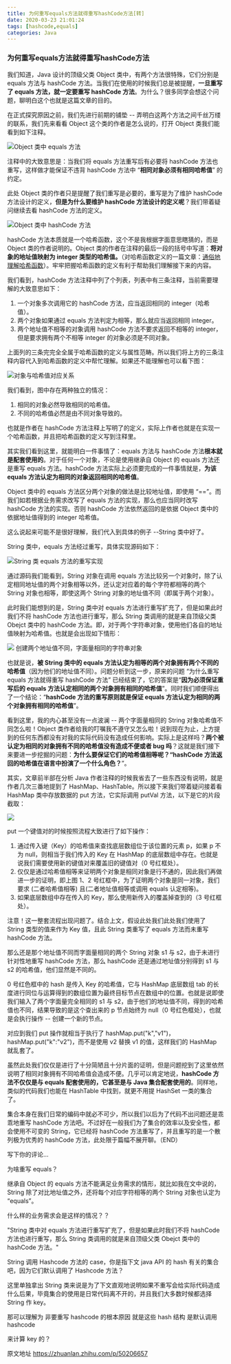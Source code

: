 ```yaml
---
title: 为何重写equals方法就得重写hashCode方法[转]
date: 2020-03-23 21:01:24
tags: [hashcode,equals]
categories: Java
---
```

### 为何重写equals方法就得重写hashCode方法
<!--more-->
我们知道，Java 设计的顶级父类 Object 类中，有两个方法很特殊，它们分别是 equals 方法与 hashCode 方法。当我们在使用的时候我们总是被提醒，**一旦重写了 equals 方法，就一定要重写 hashCode 方法**。为什么？很多同学会想这个问题，聊明白这个也就是这篇文章的目的。

在正式探究原因之前，我们先进行前期的铺垫 -- 弄明白这两个方法之间千丝万缕的联系，我们先来看看 Object 这个类的作者是怎么说的，打开 Object 类我们能看到如下注释。

![](为何重写equals方法就得重写hashCode方法/2.jpg)Object 类中 equals 方法

注释中的大致意思是：当我们将 equals 方法重写后有必要将 hashCode 方法也重写，这样做才能保证不违背 hashCode 方法中 “**相同对象必须有相同哈希值**” 的约定。

此处 Object 类的作者只是提醒了我们重写是必要的，重写是为了维护 hashCode 方法设计的定义，**但是为什么要维护 hashCode 方法设计的定义呢**？我们带着疑问继续去看 hashCode 方法的定义。

![](为何重写equals方法就得重写hashCode方法/4.jpg)Object 类中 hashCode 方法

hashCode 方法本质就是一个哈希函数，这个不是我根据字面意思瞎猜的，而是 Object 类的作者说明的。Object 类的作者在注释的最后一段的括号中写道：**将对象的地址值映射为 integer 类型的哈希值。**（对哈希函数定义的一篇文章：[通俗地理解哈希函数](https://zhuanlan.zhihu.com/p/49435564)）。牢牢把握哈希函数的定义有利于帮助我们理解接下来的内容。

我们看到，hashCode 方法注释中列了个列表，列表中有三条注释，当前需要理解的大致意思如下：

1.  一个对象多次调用它的 hashCode 方法，应当返回相同的 integer（哈希值）。
2.  两个对象如果通过 equals 方法判定为相等，那么就应当返回相同 integer。
3.  两个地址值不相等的对象调用 hashCode 方法不要求返回不相等的 integer，但是要求拥有两个不相等 integer 的对象必须是不同对象。

上面列的三条完完全全属于哈希函数的定义与属性范畴。所以我们将上方的三条注释内容代入到哈希函数的定义中帮忙理解。如果还不能理解也可以看下图：

![](为何重写equals方法就得重写hashCode方法/5.jpg)对象与哈希值对应关系

我们看到，图中存在两种独立的情况：

1.  相同的对象必然导致相同的哈希值。
2.  不同的哈希值必然是由不同对象导致的。

也就是作者在 hashCode 方法注释上写明了的定义，实际上作者也就是在实现一个哈希函数，并且把哈希函数的定义写到注释里。

其实我们看到这里，就能明白一件事情了：equals 方法与 hashCode 方法**根本就是配套使用的**。对于任何一个对象，不论是使用继承自 Object 的 equals 方法还是重写 equals 方法。hashCode 方法实际上必须要完成的一件事情就是，**为该 equals 方法认定为相同的对象返回相同的哈希值**。

Object 类中的 equals 方法区分两个对象的做法是比较地址值，即使用 “==”。而我们如若根据业务需求改写了 equals 方法的实现，那么也应当同时改写 hashCode 方法的实现。否则 hashCode 方法依然返回的是依据 Object 类中的依据地址值得到的 integer 哈希值。

这么说起来可能不是很好理解，我们代入到具体的例子 --String 类中好了。

String 类中，equals 方法经过重写，具体实现源码如下：

![](为何重写equals方法就得重写hashCode方法/6.jpg)String 类 equals 方法的重写实现

通过源码我们能看到，String 对象在调用 equals 方法比较另一个对象时，除了认定相同地址值的两个对象相等以外，还认定对应着的每个字符都相等的两个 String 对象也相等，即使这两个 String 对象的地址值不同（即属于两个对象）。

此时我们能想到的是，String 类中对 equals 方法进行重写扩充了，但是如果此时我们不将 hashCode 方法也进行重写，那么 String 类调用的就是来自顶级父类 Obejct 类中的 hashCode 方法。即，对于两个字符串对象，使用他们各自的地址值映射为哈希值。也就是会出现如下情形：

![](为何重写equals方法就得重写hashCode方法/7.jpg) 创建两个地址值不同，字面量相同的字符串对象

也就是说，**被 String 类中的 equals 方法认定为相等的两个对象拥有两个不同的哈希值**（因为他们的地址值不同）。问题分析到这一步，原来的问题 “为什么重写 equals 方法就得重写 hashCode 方法” 已经结束了，它的答案是“**因为必须保证重写后的 equals 方法认定相同的两个对象拥有相同的哈希值**”。同时我们顺便得出了一个结论：“**hashCode 方法的重写原则就是保证 equals 方法认定为相同的两个对象拥有相同的哈希值**”。

看到这里，我的内心甚至没有一点波澜 -- 两个字面量相同的 String 对象哈希值不同怎么啦！Object 类作者给我的叮嘱我不遵守又怎么啦！说到现在为止，上方提到的任何东西都没有对我的实际代码没有造成任何影响。实际上是这样吗？**两个被认定为相同的对象拥有不同的哈希值没有造成不便或者 bug 吗**？这就是我们接下来要进一步挖掘的问题：**为什么要保证它们的哈希值相等呢？“hashCode 方法返回的哈希值在语言中扮演了一个什么角色？**”。

其实，文章前半部在分析 Java 作者注释的时候我省去了一些东西没有说明，就是作者几次三番地提到了 HashMap、HashTable。所以接下来我们带着疑问接着看 HashMap 类中存放数据的 put 方法，它实际调用 putVal 方法，以下是它的片段截取：

![](为何重写equals方法就得重写hashCode方法/8.jpg)

put 一个键值对的时候按照流程大致进行了如下操作：

1.  通过传入键（Key）的哈希值来查找底层数组位于该位置的元素 p，如果 p 不为 null，则相当于我们传入的 Key 在 HashMap 的底层数组中存在。也就是说我们需要使用新的键值对来覆盖旧的键值对（0 号红框处）。
2.  仅仅是通过哈希值相等来证明两个对象是相同对象是行不通的，因此我们再做进一步的证明，即上图 1、2 号红框中，为了证明两个对象是同一对象，我们要求 (二者哈希值相等) 且(二者地址值相等或调用 equals 认定相等)。
3.  如果底层数组中存在传入的 Key，那么使用新传入的覆盖掉查到的（3 号红框处）。

注意！这一整套流程出现问题了。结合上文，假设此处我们此处我们使用了 String 类型的值来作为 Key 值，且此 String 类重写了 equals 方法而未重写 hashCode 方法。

那么还是那个地址值不同而字面量相同的两个 String 对象 s1 与 s2，由于未进行针对性地重写 hashCode 方法，那么 hashCode 还是通过地址值分别得到 s1 与 s2 的哈希值，他们显然是不同的。

0 号红色框中的 hash 是传入 Key 的哈希值，它与 HashMap 底层数组 tab 的长度进行同位与运算得到的数组位置为最终目标节点在数组中的位置。也就是说即使我们输入了两个字面量完全相同的 s1 与 s2，由于他们的地址值不同，得到的哈希值也不同，结果导致的是这个查出来的 p 节点始终为 null（0 号红色框处），也就是会执行操作 -- 创建一个新的节点。

对应到我们 put 操作就相当于执行了 hashMap.put("k","v1")，hashMap.put("k":"v2")，而不是使用 v2 替换 v1 的值，这样我们的 HashMap 就乱套了。

虽然此处我们仅仅是进行了十分简陋且十分片面的证明，但是问题挖到了这里依然说明了相同对象拥有不同哈希值会造成不便。几乎可以肯定地说，**hashCode 方法不仅仅是与 equals 配套使用的，它甚至是与 Java 集合配套使用的**。同样地，类似的代码我们也能在 HashTable 中找到，就更不用提 HashSet 一类的集合了。

集合本身在我们日常的编码中就必不可少，所以我们以后为了代码不出问题还是乖乖地重写 hashCode 方法吧。不过好在一般我们为了集合的效率以及安全性，都会使用不可变的 String，它已经将 hashCode 方法重写了，并且重写的是一个散列极为优秀的 hashCode 方法，此处限于篇幅不展开聊。（END）

写下你的评论...  

为啥重写 equals？

继承自 Object 的 equals 方法不能满足业务需求的情形，就比如我在文中说的，String 除了对比地址值之外，还将每个对应字符相等的两个 String 对象也认定为 “equals”。

什么样的业务需求会是这样的情况？？

"String 类中对 equals 方法进行重写扩充了，但是如果此时我们不将 hashCode 方法也进行重写，那么 String 类调用的就是来自顶级父类 Obejct 类中的 hashCode 方法。"

String 调用 Hashcode 方法的 case，你是指下文 java API 的 hash 有关的集合吧，因为它们默认调用了 Hashcode 方法？

这里单独拿出 String 类来说是为了下文直观地说明如果不重写会给实际代码造成什么后果，毕竟集合的使用是日常代码离不开的，并且我们大多数时候都选择 String 作 key。

那可以理解为 非要重写 hashcode 的根本原因 就是这些 hash 结构 是默认调用 hashcode

来计算 key 的？

原文地址 https://zhuanlan.zhihu.com/p/50206657
